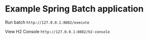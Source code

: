 # Example Spring Batch application

Run batch `http://127.0.0.1:8082/execute`

View H2 Console `http://127.0.0.1:8082/h2-console`